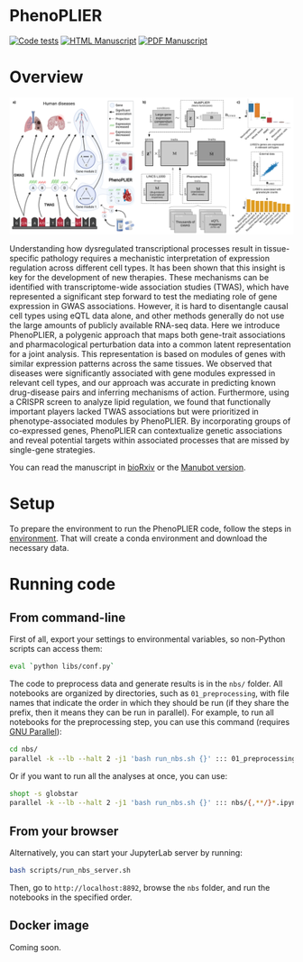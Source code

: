 # PhenoPLIER

[![Code tests](https://github.com/greenelab/phenoplier/workflows/tests/badge.svg)](https://github.com/greenelab/phenoplier/actions/workflows/pytest.yaml)
[![HTML Manuscript](https://img.shields.io/badge/manuscript-HTML-blue.svg)](https://greenelab.github.io/phenoplier_manuscript/)
[![PDF Manuscript](https://img.shields.io/badge/manuscript-PDF-blue.svg)](https://greenelab.github.io/phenoplier_manuscript/manuscript.pdf)

# Overview

![](images/phenoplier_overview.png)

Understanding how dysregulated transcriptional processes result in
tissue-specific pathology requires a mechanistic interpretation of expression
regulation across different cell types. It has been shown that this insight is
key for the development of new therapies. These mechanisms can be identified
with transcriptome-wide association studies (TWAS), which have represented a
significant step forward to test the mediating role of gene expression in GWAS
associations. However, it is hard to disentangle causal cell types using eQTL
data alone, and other methods generally do not use the large amounts of
publicly available RNA-seq data. Here we introduce PhenoPLIER, a polygenic
approach that maps both gene-trait associations and pharmacological
perturbation data into a common latent representation for a joint analysis.
This representation is based on modules of genes with similar expression
patterns across the same tissues. We observed that diseases were significantly
associated with gene modules expressed in relevant cell types, and our approach
was accurate in predicting known drug-disease pairs and inferring mechanisms of
action. Furthermore, using a CRISPR screen to analyze lipid regulation, we
found that functionally important players lacked TWAS associations but were
prioritized in phenotype-associated modules by PhenoPLIER. By incorporating
groups of co-expressed genes, PhenoPLIER can contextualize genetic associations
and reveal potential targets within associated processes that are missed by
single-gene strategies.


You can read the manuscript in
[bioRxiv](https://doi.org/10.1101/2021.07.05.450786) or the [Manubot
version](https://greenelab.github.io/phenoplier_manuscript/).


# Setup

To prepare the environment to run the PhenoPLIER code, follow the steps in
[environment](environment/). That will create a conda environment and download
the necessary data.

# Running code

## From command-line

First of all, export your settings to environmental variables, so non-Python scripts
can access them:
```bash
eval `python libs/conf.py`
```

The code to preprocess data and generate results is in the `nbs/` folder. All
notebooks are organized by directories, such as `01_preprocessing`, with file
names that indicate the order in which they should be run (if they share the prefix, then it
means they can be run in parallel). For example, to run
all notebooks for the preprocessing step, you can use this command (requires
[GNU Parallel](https://www.gnu.org/software/parallel/)):

```bash
cd nbs/
parallel -k --lb --halt 2 -j1 'bash run_nbs.sh {}' ::: 01_preprocessing/*.ipynb
```

Or if you want to run all the analyses at once, you can use:

```bash
shopt -s globstar
parallel -k --lb --halt 2 -j1 'bash run_nbs.sh {}' ::: nbs/{,**/}*.ipynb
```

## From your browser

Alternatively, you can start your JupyterLab server by running:

```bash
bash scripts/run_nbs_server.sh
```

Then, go to `http://localhost:8892`, browse the `nbs` folder, and run the
notebooks in the specified order.

## Docker image

Coming soon.

